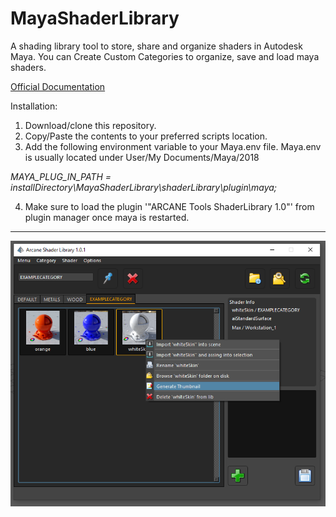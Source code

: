 # MayaShaderLibrary
A shading library tool to store, share and organize shaders in Autodesk Maya.
You can Create Custom Categories to organize, save and load maya shaders.

[Official Documentation](https://mayashaderlibrary.readthedocs.io/en/latest/#)

Installation:

1. Download/clone this repository.
2. Copy/Paste the contents to your preferred scripts location.
3. Add the following environment variable to your Maya.env file. Maya.env is usually located under User/My Documents/Maya/2018

*MAYA_PLUG_IN_PATH = installDirectory\MayaShaderLibrary\shaderLibrary\plugin\maya;*

4. Make sure to load the plugin '"ARCANE Tools ShaderLibrary 1.0"' from plugin manager once maya is restarted.



----------------------------------
![ScreenShot](https://github.com/MaxRocamora/MayaShaderLibrary/blob/master/scripts/ui/screenshot/uiMenu.png)
